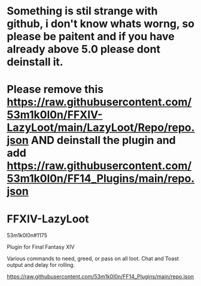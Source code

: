 # Something is stil strange with github, i don't know whats worng, so please be paitent and if you have already above 5.0 please dont deinstall it.

# Please remove this https://raw.githubusercontent.com/53m1k0l0n/FFXIV-LazyLoot/main/LazyLoot/Repo/repo.json AND deinstall the plugin and add https://raw.githubusercontent.com/53m1k0l0n/FF14_Plugins/main/repo.json


# FFXIV-LazyLoot

53m1k0l0n#1175

Plugin for Final Fantasy XIV

Various commands to need, greed, or pass on all loot. Chat and Toast output and delay for rolling.

https://raw.githubusercontent.com/53m1k0l0n/FF14_Plugins/main/repo.json

